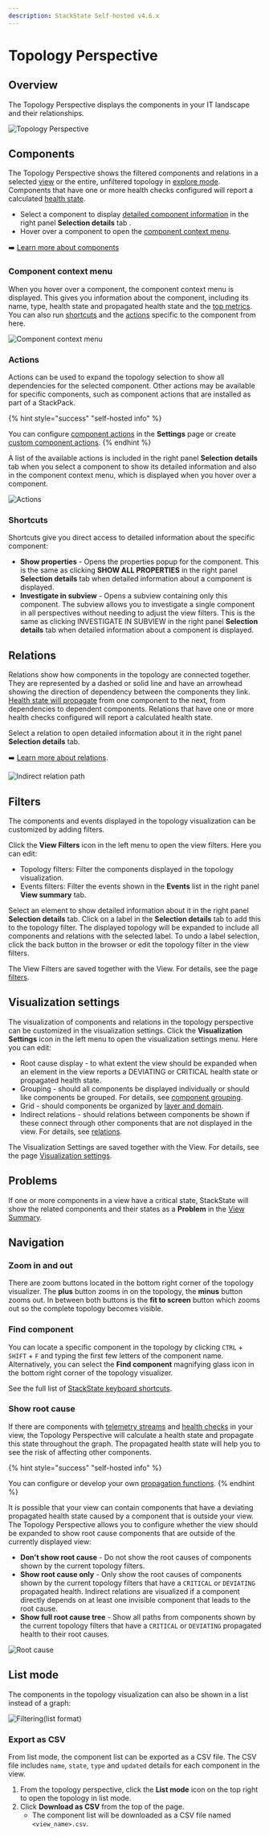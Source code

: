```yaml
---
description: StackState Self-hosted v4.6.x
---
```


# Topology Perspective

## Overview

The Topology Perspective displays the components in your IT landscape and their relationships.

![Topology Perspective](/.gitbook/assets/v46_topology.png)

## Components

The Topology Perspective shows the filtered components and relations in a selected [view](../views/about_views.md) or the entire, unfiltered topology in [explore mode](../explore_mode.md). Components that have one or more health checks configured will report a calculated [health state](../../health-state/about-health-state.md).

* Select a component to display [detailed component information](/use/concepts/components.md#detailed-component-information) in the right panel **Selection details** tab .
* Hover over a component to open the [component context menu](#component-context-menu).

➡️ [Learn more about components](/use/concepts/components.md#components)

### Component context menu

When you hover over a component, the component context menu is displayed. This gives you information about the component, including its name, type, health state and propagated health state and the [top metrics](/use/metrics-and-events/top-metrics.md). You can also run [shortcuts](#shortcuts) and the [actions](#actions) specific to the component from here.

![Component context menu](/.gitbook/assets/v46_component_context_menu.png)

### Actions

Actions can be used to expand the topology selection to show all dependencies for the selected component. Other actions may be available for specific components, such as component actions that are installed as part of a StackPack.

{% hint style="success" "self-hosted info" %}

You can configure [component actions](../../../configure/topology/component_actions.md) in the **Settings** page or create [custom component actions](../../../develop/developer-guides/custom-functions/component-actions.md).
{% endhint %}

A list of the available actions is included in the right panel **Selection details** tab when you select a component to show its detailed information and also in the component context menu, which is displayed when you hover over a component.

![Actions](../../../.gitbook/assets/v46_actions.png)

### Shortcuts

Shortcuts give you direct access to detailed information about the specific component:

* **Show properties** - Opens the properties popup for the component. This is the same as clicking **SHOW ALL PROPERTIES** in the right panel **Selection details** tab when detailed information about a component is displayed.
* **Investigate in subview** - Opens a subview containing only this component. The subview allows you to investigate a single component in all perspectives without needing to adjust the view filters. This is the same as clicking INVESTIGATE IN SUBVIEW in the right panel **Selection details** tab when detailed information about a component is displayed.

## Relations

Relations show how components in the topology are connected together. They are represented by a dashed or solid line and have an arrowhead showing the direction of dependency between the components they link. [Health state will propagate](../../health-state/about-health-state.md#propagated-health-state) from one component to the next, from dependencies to dependent components. Relations that have one or more health checks configured will report a calculated health state.

Select a relation to open detailed information about it in the right panel **Selection details** tab.

➡️ [Learn more about relations](/use/concepts/relations.md).

![Indirect relation path](/.gitbook/assets/v46_indirect_relation_path.png)

## Filters

The components and events displayed in the topology visualization can be customized by adding filters.

Click the **View Filters** icon in the left menu to open the view filters. Here you can edit:

* Topology filters: Filter the components displayed in the topology visualization.
* Events filters: Filter the events shown in the **Events** list in the right panel **View summary** tab.

Select an element to show detailed information about it in the right panel **Selection details** tab. Click on a label in the **Selection details** tab to add this to the topology filter. The displayed topology will be expanded to include all components and relations with the selected label. To undo a label selection, click the back button in the browser or edit the topology filter in the view filters.

The View Filters are saved together with the View. For details, see the page [filters](../filters.md).

## Visualization settings

The visualization of components and relations in the topology perspective can be customized in the visualization settings. Click the **Visualization Settings** icon in the left menu to open the visualization settings menu. Here you can edit:

* Root cause display - to what extent the view should be expanded when an element in the view reports a DEVIATING or CRITICAL health state or propagated health state.
* Grouping - should all components be displayed individually or should like components be grouped. For details, see [component grouping](topology-perspective.md#grouping).
* Grid - should components be organized by [layer and domain](../../concepts/layers_domains_environments.md).
* Indirect relations - should relations between components be shown if these connect through other components that are not displayed in the view. For details, see [relations](/use/concepts/relations.md).

The Visualization Settings are saved together with the View. For details, see the page [Visualization settings](../views/visualization_settings.md).

## Problems

If one or more components in a view have a critical state, StackState will show the related components and their states as a **Problem** in the [View Summary](../views/about_views.md#view-summary).

## Navigation

### Zoom in and out

There are zoom buttons located in the bottom right corner of the topology visualizer. The **plus** button zooms in on the topology, the **minus** button zooms out. In between both buttons is the **fit to screen** button which zooms out so the complete topology becomes visible.

### Find component

You can locate a specific component in the topology by clicking `CTRL` + `SHIFT` + `F` and typing the first few letters of the component name. Alternatively, you can select the **Find component** magnifying glass icon in the bottom right corner of the topology visualizer.

See the full list of [StackState keyboard shortcuts](../keyboard-shortcuts.md).

### Show root cause

If there are components with [telemetry streams](../../metrics-and-events/telemetry_streams.md) and [health checks](../../health-state/about-health-state.md) in your view, the Topology Perspective will calculate a health state and propagate this state throughout the graph. The propagated health state will help you to see the risk of affecting other components.

{% hint style="success" "self-hosted info" %}

You can configure or develop your own [propagation functions](../../../develop/developer-guides/custom-functions/propagation-functions.md).
{% endhint %}

It is possible that your view can contain components that have a deviating propagated health state caused by a component that is outside your view. The Topology Perspective allows you to configure whether the view should be expanded to show root cause components that are outside of the currently displayed view:

* **Don't show root cause** - Do not show the root causes of components shown by the current topology filters.
* **Show root cause only** - Only show the root causes of components shown by the current topology filters that have a `CRITICAL` or `DEVIATING` propagated health. Indirect relations are visualized if a component directly depends on at least one invisible component that leads to the root cause.
* **Show full root cause tree** - Show all paths from components shown by the current topology filters that have a `CRITICAL` or `DEVIATING` propagated health to their root causes.

![Root cause](/.gitbook/assets/v46_show_full_root_cause_tree.png)

## List mode

The components in the topology visualization can also be shown in a list instead of a graph:

![Filtering\(list format\)](../../../.gitbook/assets/v46_list_mode.png)

### Export as CSV

From list mode, the component list can be exported as a CSV file. The CSV file includes `name`, `state`, `type` and `updated` details for each component in the view.

1. From the topology perspective, click the **List mode** icon on the top right to open the topology in list mode.
2. Click **Download as CSV** from the top of the page.
   * The component list will be downloaded as a CSV file named `<view_name>.csv`.
